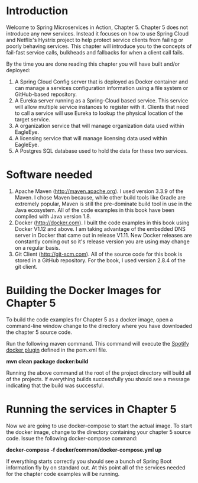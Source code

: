# Introduction

Welcome to Spring Microservices in Action, Chapter 5. Chapter 5 does not introduce any new services. Instead it focuses
on how to use Spring Cloud and Netflix's Hystrix project to help protect service clients from failing or poorly behaving
services. This chapter will introduce you to the concepts of fail-fast service calls, bulkheads and fallbacks for when a
client call fails.

By the time you are done reading this chapter you will have built and/or deployed:

1. A Spring Cloud Config server that is deployed as Docker container and can manage a services configuration information
   using a file system or GitHub-based repository.
2. A Eureka server running as a Spring-Cloud based service. This service will allow multiple service instances to
   register with it. Clients that need to call a service will use Eureka to lookup the physical location of the target
   service.
3. A organization service that will manage organization data used within EagleEye.
4. A licensing service that will manage licensing data used within EagleEye.
5. A Postgres SQL database used to hold the data for these two services.

# Software needed

1. Apache Maven (http://maven.apache.org). I used version 3.3.9 of the Maven. I chose Maven because, while other build
   tools like Gradle are extremely popular, Maven is still the pre-dominate build tool in use in the Java ecosystem. All
   of the code examples in this book have been compiled with Java version 1.8.
2. Docker (http://docker.com). I built the code examples in this book using Docker V1.12 and above. I am taking
   advantage of the embedded DNS server in Docker that came out in release V1.11. New Docker releases are constantly
   coming out so it's release version you are using may change on a regular basis.
3. Git Client (http://git-scm.com). All of the source code for this book is stored in a GitHub repository. For the book,
   I used version 2.8.4 of the git client.

# Building the Docker Images for Chapter 5

To build the code examples for Chapter 5 as a docker image, open a command-line window change to the directory where you
have downloaded the chapter 5 source code.

Run the following maven command. This command will execute
the [Spotify docker plugin](https://github.com/spotify/docker-maven-plugin) defined in the pom.xml file.

**mvn clean package docker:build**

Running the above command at the root of the project directory will build all of the projects. If everything builds
successfully you should see a message indicating that the build was successful.

# Running the services in Chapter 5

Now we are going to use docker-compose to start the actual image. To start the docker image, change to the directory
containing your chapter 5 source code. Issue the following docker-compose command:

**docker-compose -f docker/common/docker-compose.yml up**

If everything starts correctly you should see a bunch of Spring Boot information fly by on standard out. At this point
all of the services needed for the chapter code examples will be running.
